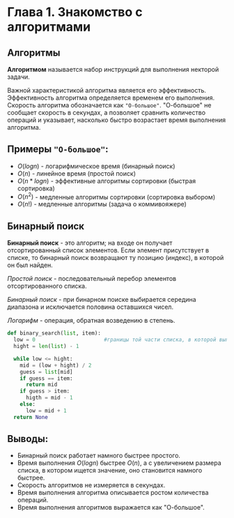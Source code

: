 # Глава 1. Знакомство с алгоритмами

## Алгоритмы

**Алгоритмом** называется набор инструкций для выполнения некторой задачи.

Важной характеристикой алгоритма является его эффективность. Эффективность алгоритма определяется временем его выполнения. Скорость алгоритма обозначается как `"О-большое"`. "О-большое" не сообщает скорость в секундах, а позволяет сравнить количество операций и указывает, насколько быстро возрастает время выполнения алгоритма. 

## Примеры `"О-большое"`:
* $O(log n)$ - логарифмическое время (бинарный поиск)
* $O(n)$ - линейное время (простой поиск)
* $O(n * log n)$ - эффективные алгоритмы сортировки (быстрая сортировка)
* $O(n^2)$ - медленные алгоритмы сортировки (сортировка выбором)
* $O(n!)$ - медленные алгоритмы (задача о коммивояжере)

## Бинарный поиск

**Бинарный поиск** - это алгоритм; на входе он получает отсортированный список элементов. Если элемент присутствует в списке, то бинарный поиск возвращают ту позицию (индекс), в которой он был найден.

_Простой поиск_ - последовательный перебор элементов отсортированного списка. 

_Бинарный поиск_ - при бинарном поиске выбирается середина диапазона и исключается половина оставшихся чисел. 

_Логарифм_ - операция, обратная возведению в степень.

```python
def binary_search(list, item):
  low = 0                      #границы той части списка, в которой выполняется поиск
  hight = len(list) - 1

  while low <= hight:
    mid = (low + hight) / 2
    guess = list[mid]
    if guess == item:
      return mid
    if guess > item:
      higth = mid - 1
    else:
      low = mid + 1
  return None
```
## Выводы:
* Бинарный поиск работает намного быстрее простого.
* Время выполнения $O(log n)$ быстрее $O(n)$, а с увеличением размера списка, в котором ищется значение, оно становится намного быстрее.
* Скорость алгоритмов не измеряется в секундах.
* Время выполнения алгоритма описывается ростом количества операций.
* Время выполнения алгоритмов выражается как "О-большое".



